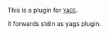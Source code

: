 This is a plugin for [`YAGS`](https://github.com/pltanton/yags).

It forwards stdin as yags plugin.

